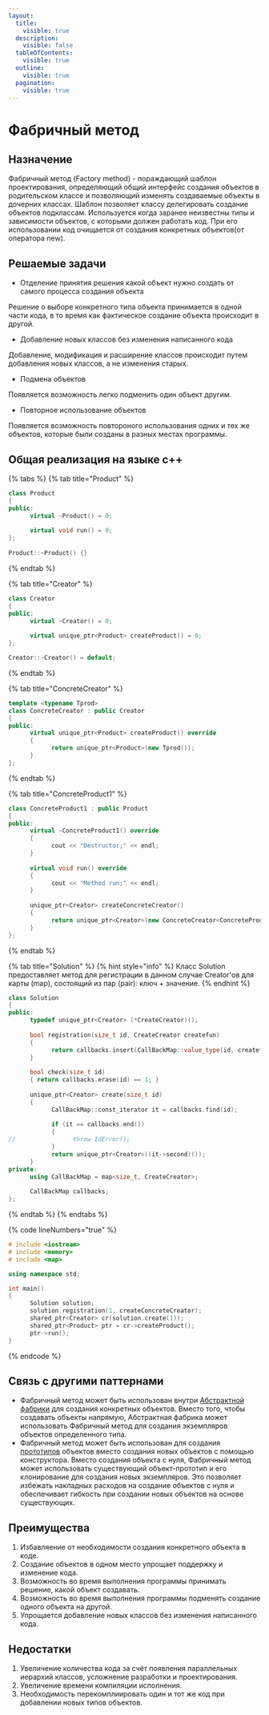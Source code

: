 ```yaml
---
layout:
  title:
    visible: true
  description:
    visible: false
  tableOfContents:
    visible: true
  outline:
    visible: true
  pagination:
    visible: true
---
```


# Фабричный метод

## Назначение

Фабричный метод (Factory method) - пораждающий шаблон проектирования, определяющий общий интерфейс создания объектов в родительском классе и позволяющий изменять создаваемые объекты в дочерних классах. Шаблон позволяет классу делегировать создание объектов подклассам. Используется когда заранее неизвестны типы и зависимости объектов, с которыми должен работать код. При его использовании код очищается от создания конкретных объектов(от оператора new).

## Решаемые задачи

* Отделение принятия решения какой объект нужно создать от самого процесса создания объекта

Решение о выборе конкретного типа объекта принимается в одной части кода, в то время как фактическое создание объекта происходит в другой.

* Добавление новых классов без изменения написанного кода

Добавление, модификация и расширение классов происходит путем добавления новых классов, а не изменения старых.

* Подмена объектов

Появляется возможность легко подменить один объект другим.

* Повторное использование объектов

Появляется возможность повтороного использования одних и тех же объектов, которые были созданы в разных местах программы.

## Общая реализация на языке с++

{% tabs %}
{% tab title="Product" %}
```cpp
class Product
{
public:
      virtual ~Product() = 0;
      
      virtual void run() = 0;
};
 
Product::~Product() {}
```
{% endtab %}

{% tab title="Creator" %}
```cpp
class Creator
{
public:
      virtual ~Creator() = 0;
      
      virtual unique_ptr<Product> createProduct() = 0;
};

Creator::~Creator() = default;
```
{% endtab %}

{% tab title="ConcreteCreator" %}
```cpp
template <typename Tprod>
class ConcreteCreator : public Creator
{
public:
      virtual unique_ptr<Product> createProduct() override
      {
            return unique_ptr<Product>(new Tprod());
      }
};  
```
{% endtab %}

{% tab title="ConcreteProduct1" %}
```cpp
class ConcreteProduct1 : public Product
{
public:
      virtual ~ConcreteProduct1() override 
      {
            cout << "Destructor;" << endl; 
      }
      
      virtual void run() override 
      { 
            cout << "Method run;" << endl;
      }
      
      unique_ptr<Creator> createConcreteCreator()
      {
            return unique_ptr<Creator>(new ConcreteCreator<ConcreteProduct1>());
      }
};
```
{% endtab %}

{% tab title="Solution" %}
{% hint style="info" %}
Класс Solution предоставляет метод для регистрации в данном случае Creator'ов для карты (map), состоящий из пар (pair): ключ + значение.
{% endhint %}

```cpp
class Solution
{
public:
      typedef unique_ptr<Creator> (*CreateCreator)();
 
      bool registration(size_t id, CreateCreator createfun)
      {
            return callbacks.insert(CallBackMap::value_type(id, createfun)).second;
      }
      
      bool check(size_t id) 
      { return callbacks.erase(id) == 1; }
 
      unique_ptr<Creator> create(size_t id)
      {
            CallBackMap::const_iterator it = callbacks.find(id);
 
            if (it == callbacks.end())
            {
//                throw IdError();
            }
            return unique_ptr<Creator>((it->second)());
      }
private:
      using CallBackMap = map<size_t, CreateCreator>;
      
      CallBackMap callbacks;
};
```
{% endtab %}
{% endtabs %}

{% code lineNumbers="true" %}
```cpp
# include <iostream> 
# include <memory> 
# include <map> 

using namespace std; 

int main()
{
      Solution solution;
      solution.registration(1, createConcreteCreator);
      shared_ptr<Creator> cr(solution.create(1));
      shared_ptr<Product> ptr = cr->createProduct();
      ptr->run();
}
```
{% endcode %}

## Связь с другими паттернами

* Фабричный метод может быть использован внутри [Абстрактной фабрики](abstract-factory.md) для создания конкретных объектов. Вместо того, чтобы создавать объекты напрямую, Абстрактная фабрика может использовать Фабричный метод для создания экземпляров объектов определенного типа.
* Фабричный метод может быть использован для создания [прототипов](prototype.md) объектов вместо создания новых объектов с помощью конструктора. Вместо создания объекта с нуля, Фабричный метод может использовать существующий объект-прототип и его клонирование для создания новых экземпляров. Это позволяет избежать накладных расходов на создание объектов с нуля и обеспечивает гибкость при создании новых объектов на основе существующих.

## Преимущества

1. Избавляение от необходимости создания конкретного объекта в коде.
2. Создание объектов в одном место упрощает поддержку и изменение кода.
3. Возможность во время выполнения программы принимать решение, какой объект создавать.
4. Возможность во время выполнения программы подменять создание одного объекта на другой.
5. Упрощается добавление новых классов без изменения написанного кода.

## Недостатки

1. Увеличение количества кода за счёт появления параллельных иерархий классов, усложнение разработки и проектирования.
2. Увеличение времени компиляции исполнения.
3. Необходимость перекомплиировать один и тот же код при добавлении новых типов объектов.
